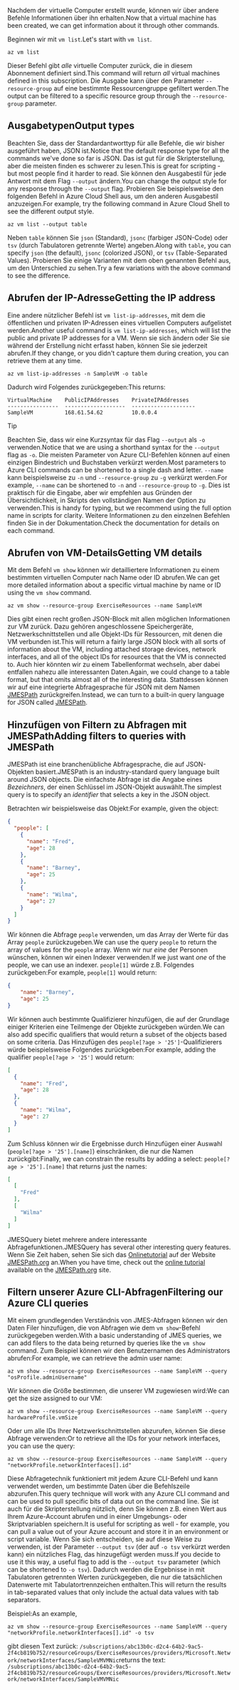 <span data-ttu-id="03532-101">Nachdem der virtuelle Computer erstellt wurde, können wir über andere Befehle Informationen über ihn erhalten.</span><span class="sxs-lookup"><span data-stu-id="03532-101">Now that a virtual machine has been created, we can get information about it through other commands.</span></span>

<span data-ttu-id="03532-102">Beginnen wir mit `vm list`.</span><span class="sxs-lookup"><span data-stu-id="03532-102">Let's start with `vm list`.</span></span>

```azurecli
az vm list
```

<span data-ttu-id="03532-103">Dieser Befehl gibt _alle_ virtuelle Computer zurück, die in diesem Abonnement definiert sind.</span><span class="sxs-lookup"><span data-stu-id="03532-103">This command will return _all_ virtual machines defined in this subscription.</span></span> <span data-ttu-id="03532-104">Die Ausgabe kann über den Parameter `--resource-group` auf eine bestimmte Ressourcengruppe gefiltert werden.</span><span class="sxs-lookup"><span data-stu-id="03532-104">The output can be filtered to a specific resource group through the `--resource-group` parameter.</span></span> 

## <a name="output-types"></a><span data-ttu-id="03532-105">Ausgabetypen</span><span class="sxs-lookup"><span data-stu-id="03532-105">Output types</span></span>
<span data-ttu-id="03532-106">Beachten Sie, dass der Standardantworttyp für alle Befehle, die wir bisher ausgeführt haben, JSON ist.</span><span class="sxs-lookup"><span data-stu-id="03532-106">Notice that the default response type for all the commands we've done so far is JSON.</span></span> <span data-ttu-id="03532-107">Das ist gut für die Skripterstellung, aber die meisten finden es schwerer zu lesen.</span><span class="sxs-lookup"><span data-stu-id="03532-107">This is great for scripting - but most people find it harder to read.</span></span> <span data-ttu-id="03532-108">Sie können den Ausgabestil für jede Antwort mit dem Flag `--output` ändern.</span><span class="sxs-lookup"><span data-stu-id="03532-108">You can change the output style for any response through the `--output` flag.</span></span> <span data-ttu-id="03532-109">Probieren Sie beispielsweise den folgenden Befehl in Azure Cloud Shell aus, um den anderen Ausgabestil anzuzeigen.</span><span class="sxs-lookup"><span data-stu-id="03532-109">For example, try the following command in Azure Cloud Shell to see the different output style.</span></span>

```azurecli
az vm list --output table
```

<span data-ttu-id="03532-110">Neben `table` können Sie `json` (Standard), `jsonc` (farbiger JSON-Code) oder `tsv` (durch Tabulatoren getrennte Werte) angeben.</span><span class="sxs-lookup"><span data-stu-id="03532-110">Along with `table`, you can specify `json` (the default), `jsonc` (colorized JSON), or `tsv` (Table-Separated Values).</span></span> <span data-ttu-id="03532-111">Probieren Sie einige Varianten mit dem oben genannten Befehl aus, um den Unterschied zu sehen.</span><span class="sxs-lookup"><span data-stu-id="03532-111">Try a few variations with the above command to see the difference.</span></span>

## <a name="getting-the-ip-address"></a><span data-ttu-id="03532-112">Abrufen der IP-Adresse</span><span class="sxs-lookup"><span data-stu-id="03532-112">Getting the IP address</span></span>

<span data-ttu-id="03532-113">Eine andere nützlicher Befehl ist `vm list-ip-addresses`, mit dem die öffentlichen und privaten IP-Adressen eines virtuellen Computers aufgelistet werden.</span><span class="sxs-lookup"><span data-stu-id="03532-113">Another useful command is `vm list-ip-addresses`, which will list the public and private IP addresses for a VM.</span></span> <span data-ttu-id="03532-114">Wenn sie sich ändern oder Sie sie während der Erstellung nicht erfasst haben, können Sie sie jederzeit abrufen.</span><span class="sxs-lookup"><span data-stu-id="03532-114">If they change, or you didn't capture them during creation, you can retrieve them at any time.</span></span>

```azurecli
az vm list-ip-addresses -n SampleVM -o table
```

<span data-ttu-id="03532-115">Dadurch wird Folgendes zurückgegeben:</span><span class="sxs-lookup"><span data-stu-id="03532-115">This returns:</span></span>

```
VirtualMachine    PublicIPAddresses    PrivateIPAddresses
----------------  -------------------  --------------------
SampleVM          168.61.54.62         10.0.0.4
```

> [!TIP]
> <span data-ttu-id="03532-116">Beachten Sie, dass wir eine Kurzsyntax für das Flag `--output` als `-o` verwenden.</span><span class="sxs-lookup"><span data-stu-id="03532-116">Notice that we are using a shorthand syntax for the `--output` flag as `-o`.</span></span> <span data-ttu-id="03532-117">Die meisten Parameter von Azure CLI-Befehlen können auf einen einzigen Bindestrich und Buchstaben verkürzt werden.</span><span class="sxs-lookup"><span data-stu-id="03532-117">Most parameters to Azure CLI commands can be shortened to a single dash and letter.</span></span> <span data-ttu-id="03532-118">`--name` kann beispielsweise zu `-n` und `--resource-group` zu `-g` verkürzt werden.</span><span class="sxs-lookup"><span data-stu-id="03532-118">For example, `--name` can be shortened to `-n` and `--resource-group` to `-g`.</span></span> <span data-ttu-id="03532-119">Dies ist praktisch für die Eingabe, aber wir empfehlen aus Gründen der Übersichtlichkeit, in Skripts den vollständigen Namen der Option zu verwenden.</span><span class="sxs-lookup"><span data-stu-id="03532-119">This is handy for typing, but we recommend using the full option name in scripts for clarity.</span></span> <span data-ttu-id="03532-120">Weitere Informationen zu den einzelnen Befehlen finden Sie in der Dokumentation.</span><span class="sxs-lookup"><span data-stu-id="03532-120">Check the documentation for details on each command.</span></span>

## <a name="getting-vm-details"></a><span data-ttu-id="03532-121">Abrufen von VM-Details</span><span class="sxs-lookup"><span data-stu-id="03532-121">Getting VM details</span></span>

<span data-ttu-id="03532-122">Mit dem Befehl `vm show` können wir detailliertere Informationen zu einem bestimmten virtuellen Computer nach Name oder ID abrufen.</span><span class="sxs-lookup"><span data-stu-id="03532-122">We can get more detailed information about a specific virtual machine by name or ID using the `vm show` command.</span></span>

```azurecli
az vm show --resource-group ExerciseResources --name SampleVM
```

<span data-ttu-id="03532-123">Dies gibt einen recht großen JSON-Block mit allen möglichen Informationen zur VM zurück. Dazu gehören angeschlossene Speichergeräte, Netzwerkschnittstellen und alle Objekt-IDs für Ressourcen, mit denen die VM verbunden ist.</span><span class="sxs-lookup"><span data-stu-id="03532-123">This will return a fairly large JSON block with all sorts of information about the VM, including attached storage devices, network interfaces, and all of the object IDs for resources that the VM is connected to.</span></span> <span data-ttu-id="03532-124">Auch hier könnten wir zu einem Tabellenformat wechseln, aber dabei entfallen nahezu alle interessanten Daten.</span><span class="sxs-lookup"><span data-stu-id="03532-124">Again, we could change to a table format, but that omits almost all of the interesting data.</span></span> <span data-ttu-id="03532-125">Stattdessen können wir auf eine integrierte Abfragesprache für JSON mit dem Namen [JMESPath](http://jmespath.org/) zurückgreifen.</span><span class="sxs-lookup"><span data-stu-id="03532-125">Instead, we can turn to a built-in query language for JSON called [JMESPath](http://jmespath.org/).</span></span>

## <a name="adding-filters-to-queries-with-jmespath"></a><span data-ttu-id="03532-126">Hinzufügen von Filtern zu Abfragen mit JMESPath</span><span class="sxs-lookup"><span data-stu-id="03532-126">Adding filters to queries with JMESPath</span></span>

<span data-ttu-id="03532-127">JMESPath ist eine branchenübliche Abfragesprache, die auf JSON-Objekten basiert.</span><span class="sxs-lookup"><span data-stu-id="03532-127">JMESPath is an industry-standard query language built around JSON objects.</span></span> <span data-ttu-id="03532-128">Die einfachste Abfrage ist die Angabe eines _Bezeichners_, der einen Schlüssel im JSON-Objekt auswählt.</span><span class="sxs-lookup"><span data-stu-id="03532-128">The simplest query is to specify an _identifier_ that selects a key in the JSON object.</span></span>

<span data-ttu-id="03532-129">Betrachten wir beispielsweise das Objekt:</span><span class="sxs-lookup"><span data-stu-id="03532-129">For example, given the object:</span></span>

```json
{
  "people": [
    {
      "name": "Fred",
      "age": 28
    },
    {
      "name": "Barney",
      "age": 25
    },
    {
      "name": "Wilma",
      "age": 27
    }
  ]
}
```

<span data-ttu-id="03532-130">Wir können die Abfrage `people` verwenden, um das Array der Werte für das Array `people` zurückzugeben.</span><span class="sxs-lookup"><span data-stu-id="03532-130">We can use the query `people` to return the array of values for the `people` array.</span></span> <span data-ttu-id="03532-131">Wenn wir nur _eine_ der Personen wünschen, können wir einen Indexer verwenden.</span><span class="sxs-lookup"><span data-stu-id="03532-131">If we just want _one_ of the people, we can use an indexer.</span></span> <span data-ttu-id="03532-132">`people[1]` würde z.B. Folgendes zurückgeben:</span><span class="sxs-lookup"><span data-stu-id="03532-132">For example, `people[1]` would return:</span></span>

```json
{
    "name": "Barney",
    "age": 25
}
```

<span data-ttu-id="03532-133">Wir können auch bestimmte Qualifizierer hinzufügen, die auf der Grundlage einiger Kriterien eine Teilmenge der Objekte zurückgeben würden.</span><span class="sxs-lookup"><span data-stu-id="03532-133">We can also add specific qualifiers that would return a subset of the objects based on some criteria.</span></span> <span data-ttu-id="03532-134">Das Hinzufügen des `people[?age > '25']`-Qualifizierers würde beispielsweise Folgendes zurückgeben:</span><span class="sxs-lookup"><span data-stu-id="03532-134">For example, adding the qualifier `people[?age > '25']` would return:</span></span>

```json
[
  {
    "name": "Fred",
    "age": 28
  },
  {
    "name": "Wilma",
    "age": 27
  }
]
```

<span data-ttu-id="03532-135">Zum Schluss können wir die Ergebnisse durch Hinzufügen einer Auswahl (`people[?age > '25'].[name]`) einschränken, die nur die Namen zurückgibt:</span><span class="sxs-lookup"><span data-stu-id="03532-135">Finally, we can constrain the results by adding a select: `people[?age > '25'].[name]` that returns just the names:</span></span>

```json
[
  [
    "Fred"
  ],
  [
    "Wilma"
  ]
]
```

<span data-ttu-id="03532-136">JMESQuery bietet mehrere andere interessante Abfragefunktionen.</span><span class="sxs-lookup"><span data-stu-id="03532-136">JMESQuery has several other interesting query features.</span></span> <span data-ttu-id="03532-137">Wenn Sie Zeit haben, sehen Sie sich das [Onlinetutorial](http://jmespath.org/tutorial.html) auf der Website [JMESPath.org](http://jmespath.org/) an.</span><span class="sxs-lookup"><span data-stu-id="03532-137">When you have time, check out the [online tutorial](http://jmespath.org/tutorial.html) available on the [JMESPath.org](http://jmespath.org/) site.</span></span>

## <a name="filtering-our-azure-cli-queries"></a><span data-ttu-id="03532-138">Filtern unserer Azure CLI-Abfragen</span><span class="sxs-lookup"><span data-stu-id="03532-138">Filtering our Azure CLI queries</span></span>

<span data-ttu-id="03532-139">Mit einem grundlegenden Verständnis von JMES-Abfragen können wir den Daten Filer hinzufügen, die von Abfragen wie dem `vm show`-Befehl zurückgegeben werden.</span><span class="sxs-lookup"><span data-stu-id="03532-139">With a basic understanding of JMES queries, we can add filers to the data being returned by queries like the `vm show` command.</span></span> <span data-ttu-id="03532-140">Zum Beispiel können wir den Benutzernamen des Administrators abrufen:</span><span class="sxs-lookup"><span data-stu-id="03532-140">For example, we can retrieve the admin user name:</span></span>

```azurecli
az vm show --resource-group ExerciseResources --name SampleVM --query "osProfile.adminUsername"
```

<span data-ttu-id="03532-141">Wir können die Größe bestimmen, die unserer VM zugewiesen wird:</span><span class="sxs-lookup"><span data-stu-id="03532-141">We can get the size assigned to our VM:</span></span>

```azurecli
az vm show --resource-group ExerciseResources --name SampleVM --query hardwareProfile.vmSize
```

<span data-ttu-id="03532-142">Oder um alle IDs Ihrer Netzwerkschnittstellen abzurufen, können Sie diese Abfrage verwenden:</span><span class="sxs-lookup"><span data-stu-id="03532-142">Or to retrieve all the IDs for your network interfaces, you can use the query:</span></span>

```azurecli
az vm show --resource-group ExerciseResources --name SampleVM --query "networkProfile.networkInterfaces[].id"
```

<span data-ttu-id="03532-143">Diese Abfragetechnik funktioniert mit jedem Azure CLI-Befehl und kann verwendet werden, um bestimmte Daten über die Befehlszeile abzurufen.</span><span class="sxs-lookup"><span data-stu-id="03532-143">This query technique will work with any Azure CLI command and can be used to pull specific bits of data out on the command line.</span></span> <span data-ttu-id="03532-144">Sie ist auch für die Skripterstellung nützlich, denn Sie können z.B. einen Wert aus Ihrem Azure-Account abrufen und in einer Umgebungs- oder Skriptvariablen speichern.</span><span class="sxs-lookup"><span data-stu-id="03532-144">It is useful for scripting as well - for example, you can pull a value out of your Azure account and store it in an environment or script variable.</span></span> <span data-ttu-id="03532-145">Wenn Sie sich entscheiden, sie auf diese Weise zu verwenden, ist der Parameter `--output tsv` (der auf `-o tsv` verkürzt werden kann) ein nützliches Flag, das hinzugefügt werden muss.</span><span class="sxs-lookup"><span data-stu-id="03532-145">If you decide to use it this way, a useful flag to add is the `--output tsv` parameter (which can be shortened to `-o tsv`).</span></span> <span data-ttu-id="03532-146">Dadurch werden die Ergebnisse in mit Tabulatoren getrennten Werten zurückgegeben, die nur die tatsächlichen Datenwerte mit Tabulatortrennzeichen enthalten.</span><span class="sxs-lookup"><span data-stu-id="03532-146">This will return the results in tab-separated values that only include the actual data values with tab separators.</span></span>

<span data-ttu-id="03532-147">Beispiel:</span><span class="sxs-lookup"><span data-stu-id="03532-147">As an example,</span></span>

```azurecli
az vm show --resource-group ExerciseResources --name SampleVM --query "networkProfile.networkInterfaces[].id" -o tsv
```

<span data-ttu-id="03532-148">gibt diesen Text zurück: `/subscriptions/abc13b0c-d2c4-64b2-9ac5-2f4cb819b752/resourceGroups/ExerciseResources/providers/Microsoft.Network/networkInterfaces/SampleVMVMNic`</span><span class="sxs-lookup"><span data-stu-id="03532-148">returns the text: `/subscriptions/abc13b0c-d2c4-64b2-9ac5-2f4cb819b752/resourceGroups/ExerciseResources/providers/Microsoft.Network/networkInterfaces/SampleVMVMNic`</span></span>
